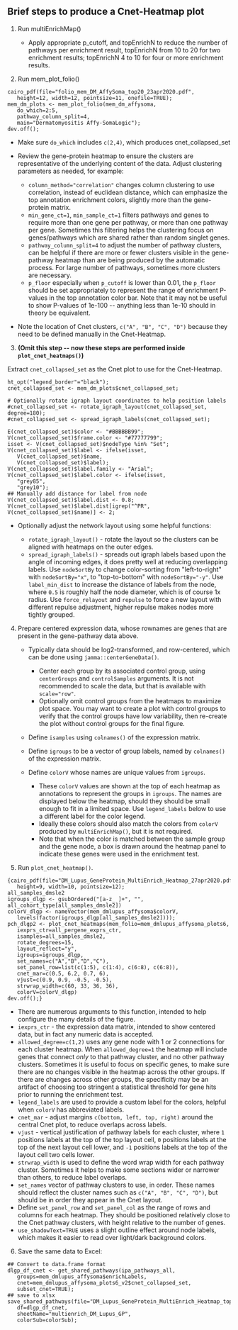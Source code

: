 
## Brief steps to produce a Cnet-Heatmap plot

1. Run multiEnrichMap()

   * Apply appropriate p_cutoff, and topEnrichN to reduce the number
   of pathways per enrichment result, topEnrichN from 10 to 20 for
   two enrichment results; topEnrichN 4 to 10 for four or more enrichment
   results.

2. Run mem_plot_folio()

```{r}
cairo_pdf(file="folio_mem_DM_AffySoma_top20_23apr2020.pdf",
   height=12, width=12, pointsize=11, onefile=TRUE);
mem_dm_plots <- mem_plot_folio(mem_dm_affysoma,
   do_which=2:5,
   pathway_column_split=4,
   main="Dermatomyositis Affy-SomaLogic");
dev.off();
```

   * Make sure `do_which` includes `c(2,4)`, which produces cnet_collapsed_set
   * Review the gene-protein heatmap to ensure the clusters are
   representative of the underlying content of the data. Adjust clustering
   parameters as needed, for example:
   
      * `column_method="correlation"` changes column clustering to use
      correlation, instead of euclidean distance, which can emphasize the
      top annotation enrichment colors, slightly more than the gene-protein matrix.
      * `min_gene_ct=1`, `min_sample_ct=1` filters pathways and genes to
      require more than one gene per pathway, or more than one pathway
      per gene. Sometimes this filtering helps the clustering focus on
      genes/pathways which are shared rather than random singlet genes.
      * `pathway_column_split=4` to adjust the number of pathway clusters,
      can be helpful if there are more or fewer clusters visible in the
      gene-pathway heatmap than are being produced by the automatic process.
      For large number of pathways, sometimes more clusters are necessary. 
      * `p_floor` especially when `p_cutoff` is lower than 0.01, the `p_floor`
      should be set appropriately to represent the range of enrichment P-values
      in the top annotation color bar. Note that it may not be useful to 
      show P-values of 1e-100 -- anything less than 1e-10 should in theory
      be equivalent.
   * Note the location of Cnet clusters, `c("A", "B", "C", "D")` because
   they need to be defined manually in the Cnet-Heatmap.

3. **(Omit this step -- now these steps are performed inside `plot_cnet_heatmaps()`)**

Extract `cnet_collapsed_set` as the Cnet plot to use for the Cnet-Heatmap.

```{r}
ht_opt("legend_border"="black");
cnet_collapsed_set <- mem_dm_plots$cnet_collapsed_set;

# Optionally rotate igraph layout coordinates to help position labels
#cnet_collapsed_set <- rotate_igraph_layout(cnet_collapsed_set, degree=180);
#cnet_collapsed_set <- spread_igraph_labels(cnet_collapsed_set);

E(cnet_collapsed_set)$color <- "#BBBBBB99";
V(cnet_collapsed_set)$frame.color <- "#77777799";
isset <- V(cnet_collapsed_set)$nodeType %in% "Set";
V(cnet_collapsed_set)$label <- ifelse(isset,
   V(cnet_collapsed_set)$name,
   V(cnet_collapsed_set)$label);
V(cnet_collapsed_set)$label.family <- "Arial";
V(cnet_collapsed_set)$label.color <- ifelse(isset,
   "grey85",
   "grey10");
## Manually add distance for label from node
V(cnet_collapsed_set)$label.dist <- 0.8;
V(cnet_collapsed_set)$label.dist[igrep("^PR", V(cnet_collapsed_set)$name)] <- 2;
```

   * Optionally adjust the network layout using some helpful functions:
   
      * `rotate_igraph_layout()` - rotate the layout so the clusters can
      be aligned with heatmaps on the outer edges.
      * `spread_igraph_labels()` - spreads out igraph labels based upon
      the angle of incoming edges, it does pretty well at reducing
      overlapping labels. Use `nodeSortBy` to change color-sorting from
      "left-to-right" with `nodeSortBy="x"`, to "top-to-bottom" with
      `nodeSortBy="-y"`. Use `label_min_dist` to increase the distance
      of labels from the node, where `0.5` is roughly half the node diameter,
      which is of course 1x radius. Use `force_relayout` and `repulse` to
      force a new layout with different repulse adjustment, higher repulse
      makes nodes more tightly grouped.

4. Prepare centered expression data, whose rownames are genes that are
present in the gene-pathway data above.

   * Typically data should be log2-transformed, and row-centered,
   which can be done using `jamma::centerGeneData()`.
   
      * Center each group by its associated control group, using
      `centerGroups` and `controlSamples` arguments. It is not
      recommended to scale the data, but that is available with
      `scale="row"`.
      * Optionally omit control groups from the heatmaps to maximize
      plot space. You may want to create a plot with control groups
      to verify that the control groups have low variability, then
      re-create the plot without control groups for the final figure.

   * Define `isamples` using `colnames()` of the expression matrix.
   * Define `igroups` to be a vector of group labels, named by
   `colnames()` of the expression matrix.
   * Define `colorV` whose names are unique values from `igroups`.

      * These `colorV` values are shown at the top of each heatmap
      as annotations to represent the groups in `igroups`. The
      names are displayed below the heatmap, should they should be
      small enough to fit in a limited space. Use `legend_labels`
      below to use a different label for the color legend.
      * Ideally these colors should also match the colors from
      `colorV` produced by `multiEnrichMap()`, but it is not required.
      * Note that when the color is matched between the sample group
      and the gene node, a box is drawn around the heatmap panel to
      indicate these genes were used in the enrichment test.

5. Run `plot_cnet_heatmap()`.

```{r}
{cairo_pdf(file="DM_Lupus_GeneProtein_MultiEnrich_Heatmap_27apr2020.pdf",
   height=9, width=10, pointsize=12);
all_samples_dmsle2
igroups_dlgp <- gsubOrdered("[a-z_ ]+", "", all_cohort_type[all_samples_dmsle2])
colorV_dlgp <- nameVector(mem_dmlupus_affysoma$colorV,
   levels(factor(igroups_dlgp[all_samples_dmsle2])));
pch_dlgp2 <- plot_cnet_heatmaps(mem_folio=mem_dmlupus_affysoma_plots6,
   iexprs_ctr=all_pergene_exprs_ctr,
   isamples=all_samples_dmsle2,
   rotate_degrees=15,
   layout_reflect="y",
   igroups=igroups_dlgp,
   set_names=c("A","B","D","C"),
   set_panel_row=list(c(1:5), c(1:4), c(6:8), c(6:8)),
   cnet_mar=c(0.5, 6.2, 0.7, 6),
   vjust=c(0.9, 0.9, -0.5, -0.5),
   strwrap_width=c(60, 33, 36, 36),
   colorV=colorV_dlgp)
dev.off();}
```

   * There are numerous arguments to this function, intended to
   help configure the many details of the figure.
   * `iexprs_ctr` - the expression data matrix, intended to show centered
   data, but in fact any numeric data is accepted.
   * `allowed_degree=c(1,2)` uses any gene node with 1 or 2 connections
   for each cluster heatmap. When `allowed_degree=1` the heatmap will
   include genes that connect *only* to that pathway cluster, and no
   other pathway clusters. Sometimes it is useful to focus on specific
   genes, to make sure there are no changes visible in the heatmap across
   the other groups. If there are changes across other groups, the
   specificity may be an artifact of choosing too stringent a statistical
   threshold for gene hits prior to running the enrichment test.
   * `legend_labels` are used to provide a custom label for the colors,
   helpful when `colorV` has abbreviated labels.
   * `cnet_mar` - adjust margins `c(bottom, left, top, right)` 
   around the central Cnet plot, to reduce overlaps across labels.
   * `vjust` - vertical justification of pathway labels for each cluster,
   where `1` positions labels at the top of the top layout cell,
   `0` positions labels at the top of the next layout cell lower, and `-1`
   positions labels at the top of the layout cell two cells lower.
   * `strwrap_width` is used to define the word wrap width for each
   pathway cluster. Sometimes it helps to make some sections wider or
   narrower than others, to reduce label overlaps.
   * `set_names` vector of pathway clusters to use, in order. These names
   should reflect the cluster names such as `c("A", "B", "C", "D")`, but
   should be in order they appear in the Cnet layout.
   * Define `set_panel_row` and `set_panel_col` as the range of rows and
   columns for each heatmap. They should be positioned relatively close
   to the Cnet pathway clusters, with height relative to the number of
   genes.
   * `use_shadowText=TRUE` uses a slight outline effect around node labels,
   which makes it easier to read over light/dark background colors.

6. Save the same data to Excel:


```{r}
## Convert to data.frame format
dlgp_df_cnet <- get_shared_pathways(ipa_pathways_all,
   groups=mem_dmlupus_affysoma$enrichLabels,
   cnet=mem_dmlupus_affysoma_plots6_v2$cnet_collapsed_set,
   subset_cnet=TRUE);
## save to xlsx
save_shared_pathways(file="DM_Lupus_GeneProtein_MultiEnrich_Heatmap_top4_20apr2020.xlsx",
   df=dlgp_df_cnet,
   sheetName="multienrich_DM_Lupus_GP",
   colorSub=colorSub);
```
